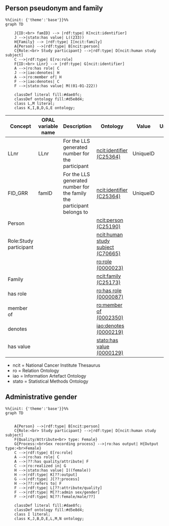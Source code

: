 ## Person pseudonym and family

```mermaid
%%{init: {'theme':'base'}}%%
graph TD
   
    J{ID:<br> famID} --> |rdf:type| K[ncit:identifier]
    J -->|stato:has value| L((233))
    H{Family} --> |rdf:type| I[ncit:family]
    A{Person} -->|rdf:type| B[ncit:person]
    C{Role:<br> Study participant} -->|rdf:type| D[ncit:human study subject]
    C -->|rdf:type| E[ro:role]
    F{ID:<br> LLnr} --> |rdf:type| G[ncit:identifier]
    A -->|ro:has role| C
    J -->|iao:denotes| H
    A -->|ro:member of| H
    F -->|iao:denotes| C
    F -->|stato:has value| M((01-01-222))
    
    classDef literal fill:#dae8fc;
    classDef ontology fill:#d5e8d4;
    class L,M literal;
    class K,I,B,D,G,E ontology;
 ```

| Concept          | OPAL variable name | Description                               	  | Ontology                                                                       | Value     | Units |
| ---------------- | ------------------ | ----------------------------------------------- | ------------------------------------------------------------------------------ | --------- | ----- |
| LLnr                   | LLnr               | For the LLS generated number for the participant            | [ncit:identifier (C25364)](http://purl.obolibrary.org/obo/NCIT_C25364)         | UniqueID  |       |
| FID_GRR                | famID              | For the LLS generated number for the family the participant belongs to                                 | [ncit:identifier (C25364)](http://purl.obolibrary.org/obo/NCIT_C25364)         | UniqueID  |       |
| Person                 |                    |                                           | [ncit:person (C25190)](http://purl.obolibrary.org/obo/NCIT_C25190)             |           |       |
| Role:Study participant |                    |                                           | [ncit:human study subject (C70665)](http://purl.obolibrary.org/obo/NCIT_C70665)|           |       |
|                        |                    |                                           | [ro:role (0000023)](http://purl.obolibrary.org/obo/BFO_0000023)                |           |       |
| Family                 |                    |                                           | [ncit:family (C25173)](http://purl.obolibrary.org/obo/NCIT_C25173)             |           |       |
| has role               |                    |                                           | [ro:has role (0000087)](http://purl.obolibrary.org/obo/RO_0000087)             |           |       |
| member of              |                    |                                           | [ro:member of (0002350)](http://purl.obolibrary.org/obo/RO_0002350)            |           |       |
| denotes                |                    |                                           | [iao:denotes (0000219)](http://purl.obolibrary.org/obo/IAO_0000219)            |           |       |
| has value              |                    |                                           | [stato:has value (0000129)](http://purl.obolibrary.org/obo/STATO_0000129)      |           |       |

* ncit = National Cancer Institute Thesaurus
* ro = Relation Ontology
* iao = Information Artefact Ontology
* stato = Statistical Methods Ontology

## Administrative gender
```mermaid
%%{init: {'theme':'base'}}%%
graph TD
   
    
    A{Person} -->|rdf:type| B[ncit:person]
    C{Role:<br> Study participant} -->|rdf:type| D[ncit:human study subject]
    F{Quality/Attribute<br> type: Female}
    G{Process:<br>Sex recording process} -->|ro:has output| H{Output type:<br>Female}
    C -->|rdf:type| E[ro:role]
    A -->|ro:has role| C
    A -->|??:has quality/attribute| F
    C -->|ro:realized in| G
    H -->|stato:has value| I((female))
    H -->|rdf:type| K[??:output]
    G -->|rdf:type| J[??:process]
    H -->|??:refers to| F
    F -->|rdf:type| L[??:attribute/quality]
    F -->|rdf:type| M[??:admin sex/gender]
    F -->|rdf:type| N[??:female/male/??]
    
    classDef literal fill:#dae8fc;
    classDef ontology fill:#d5e8d4;
    class I literal;
    class K,J,B,D,E,L,M,N ontology;
 ```